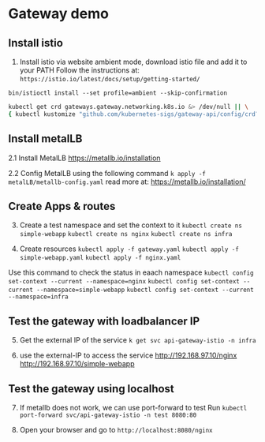 # Gateway demo

## Install istio
1. Install istio via website ambient mode, download istio file and add it to your PATH
   Follow the instructions at:
`https://istio.io/latest/docs/setup/getting-started/`

`bin/istioctl install --set profile=ambient --skip-confirmation`

```bash
kubectl get crd gateways.gateway.networking.k8s.io &> /dev/null || \
{ kubectl kustomize "github.com/kubernetes-sigs/gateway-api/config/crd?ref=v1.3.0" | kubectl apply -f -; }
```

## Install metalLB

2.1 Install MetalLB https://metallb.io/installation

2.2 Config MetalLB using the following command `k apply -f metalLB/metallb-config.yaml`
read more at: https://metallb.io/installation/

## Create Apps & routes

3. Create a test namespace and set the context to it
`kubectl create ns simple-webapp`
`kubectl create ns nginx`
`kubectl create ns infra`

4. Create resources
`kubectl apply -f gateway.yaml`
`kubectl apply -f simple-webapp.yaml`
`kubectl apply -f nginx.yaml`

Use this command to check the status in eaach namespace
`kubectl config set-context --current --namespace=nginx`
`kubectl config set-context --current --namespace=simple-webapp`
`kubectl config set-context --current --namespace=infra`

## Test the gateway with loadbalancer IP

5. Get the external IP of the service `k get svc api-gateway-istio -n infra`

6. use the external-IP to access the service
http://192.168.97.10/nginx
http://192.168.97.10/simple-webapp

## Test the gateway using localhost

7. If metallb does not work, we can use port-forward to test Run `kubectl port-forward svc/api-gateway-istio -n test 8080:80`

8. Open your browser and go to `http://localhost:8080/nginx`
